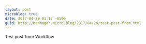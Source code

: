 ```yaml
---
layout: post
microblog: true
date: 2017-04-29 01:17 -0500
guid: http://benhager.micro.blog/2017/04/29/test-post-from.html
---
```

Test post from Workflow
